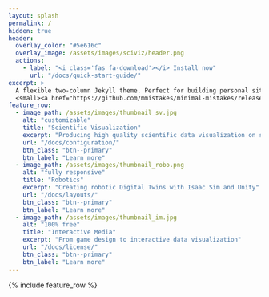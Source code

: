 ```yaml
---
layout: splash
permalink: /
hidden: true
header:
  overlay_color: "#5e616c"
  overlay_image: /assets/images/sciviz/header.png
  actions:
    - label: "<i class='fas fa-download'></i> Install now"
      url: "/docs/quick-start-guide/"
excerpt: >
  A flexible two-column Jekyll theme. Perfect for building personal sites, blogs, and portfolios.<br />
  <small><a href="https://github.com/mmistakes/minimal-mistakes/releases/tag/4.26.2">Latest release v4.26.2</a></small>
feature_row:
  - image_path: /assets/images/thumbnail_sv.jpg
    alt: "customizable"
    title: "Scientific Visualization"
    excerpt: "Producing high quality scientific data visualization on supercomputers"
    url: "/docs/configuration/"
    btn_class: "btn--primary"
    btn_label: "Learn more"
  - image_path: /assets/images/thumbnail_robo.png
    alt: "fully responsive"
    title: "Robotics"
    excerpt: "Creating robotic Digital Twins with Isaac Sim and Unity"
    url: "/docs/layouts/"
    btn_class: "btn--primary"
    btn_label: "Learn more"
  - image_path: /assets/images/thumbnail_im.jpg
    alt: "100% free"
    title: "Interactive Media"
    excerpt: "From game design to interactive data visualization"
    url: "/docs/license/"
    btn_class: "btn--primary"
    btn_label: "Learn more"      
---
```


{% include feature_row %}